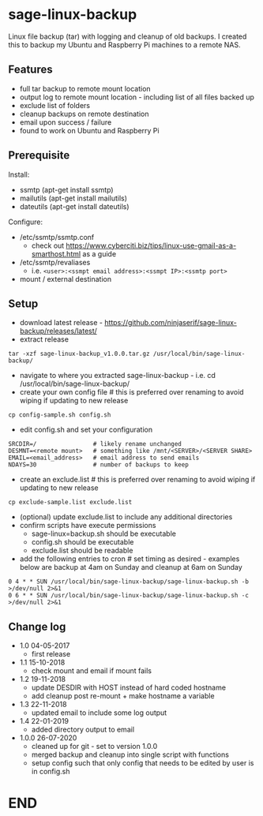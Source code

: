 # sage-linux-backup
Linux file backup (tar) with logging and cleanup of old backups.  I created this to backup my Ubuntu and Raspberry Pi machines to a remote NAS.


## Features
* full tar backup to remote mount location
* output log to remote mount location - including list of all files backed up
* exclude list of folders
* cleanup backups on remote destination
* email upon success / failure
* found to work on Ubuntu and Raspberry Pi


## Prerequisite
Install:
* ssmtp (apt-get install ssmtp)
* mailutils (apt-get install mailutils)
* dateutils (apt-get install dateutils)

Configure:
* /etc/ssmtp/ssmtp.conf
  - check out https://www.cyberciti.biz/tips/linux-use-gmail-as-a-smarthost.html as a guide
* /etc/ssmtp/revaliases
  - i.e. `<user>:<ssmpt email address>:<ssmpt IP>:<ssmtp port>`
* mount / external destination


## Setup
* download latest release - https://github.com/ninjaserif/sage-linux-backup/releases/latest/
* extract release
```
tar -xzf sage-linux-backup_v1.0.0.tar.gz /usr/local/bin/sage-linux-backup/
```
* navigate to where you extracted sage-linux-backup - i.e. cd /usr/local/bin/sage-linux-backup/
* create your own config file # this is preferred over renaming to avoid wiping if updating to new release
```
cp config-sample.sh config.sh
```
* edit config.sh and set your configuration
```
SRCDIR=/                # likely rename unchanged
DESMNT=<remote mount>   # something like /mnt/<SERVER>/<SERVER SHARE>
EMAIL=<email_address>   # email address to send emails
NDAYS=30                # number of backups to keep
```
* create an exclude.list # this is preferred over renaming to avoid wiping if updating to new release
```
cp exclude-sample.list exclude.list
```
* (optional) update exclude.list to include any additional directories
* confirm scripts have execute permissions
  - sage-linux=backup.sh should be executable
  - config.sh should be executable
  - exclude.list should be readable
* add the following entries to cron # set timing as desired - examples below are backup at 4am on Sunday and cleanup at 6am on Sunday
```
0 4 * * SUN /usr/local/bin/sage-linux-backup/sage-linux-backup.sh -b >/dev/null 2>&1
0 6 * * SUN /usr/local/bin/sage-linux-backup/sage-linux-backup.sh -c >/dev/null 2>&1
```


## Change log
* 1.0 04-05-2017
  - first release
* 1.1 15-10-2018
  - check mount and email if mount fails
* 1.2 19-11-2018
  - update DESDIR with HOST instead of hard coded hostname
  - add cleanup post re-mount + make hostname a variable
* 1.3 22-11-2018
  - updated email to include some log output
* 1.4 22-01-2019
  - added directory output to email
* 1.0.0 26-07-2020
  - cleaned up for git - set to version 1.0.0
  - merged backup and cleanup into single script with functions
  - setup config such that only config that needs to be edited by user is in config.sh
 
# END

